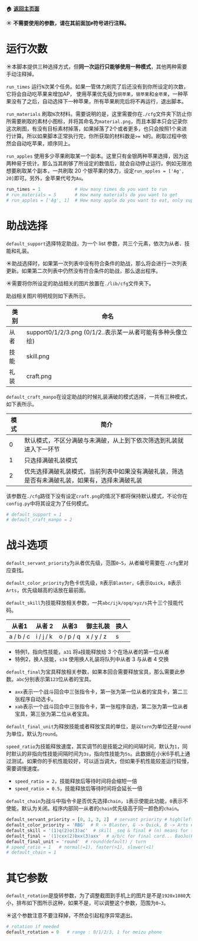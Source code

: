 :house: **[返回主页面](https://github.com/airbirdx/fgo-auto-run)**

:sunny: **不需要使用的参数，请在其前面加`#`符号进行注释。**

# 运行次数

:sunny:本脚本提供三种选择方式，但**同一次运行只能够使用一种模式**，其他两种需要手动注释掉。

`run_times` 运行`N`次某个任务。如果一管体力刷完了后还没有到你所设定的次数，它将会自动吃苹果来增加AP， 使用苹果优先级为`铜苹果`，`银苹果`和`金苹果`，一种苹果没有了之后，自动选择下一种苹果，所有苹果刷完后将不再运行，退出脚本。

`run_materials` 刷取`N`次材料。需要说明的是，这里需要你在`./cfg`文件夹下防止你所需要刷取的素材小图标，并将其命名为`material.png`，而且本脚本只会记录你这次刷图，有没有目标素材掉落，如果掉落了2个或者更多，也只会按照1个来进行计算。所以如果脚本正常执行完，你所获取的材料数是`>= N`的。刷取过程中依然会自动吃苹果，顺序同上。

`run_apples` 使用多少苹果刷取某一个副本。这里只有金银两种苹果选择，因为这两种易于统计。那么当其刷够了所设定的数值后，就会自动停止运行。例如无限池想要刷取某个副本，一共刷取 20 个银苹果的体力，设定`run_apples = ['Ag', 20]`即可。另外，金苹果代号为`Au`。

```python
run_times = 1             # How many times do you want to run
# run_materials = 5       # How many materials do you want to get
# run_apples = ['Ag', 1]  # How many apple do you want to eat, only support 'Au' and 'Ag' apple
```


# 助战选择

`default_support`选择特定助战，为一个 list 参数，共三个元素，依次为从者、技能和礼装。

:sunny:助战选择时，如果第一次列表中没有符合条件的助战，那么将会进行一次列表更新。如果第二次列表中仍然没有符合条件的助战，那么退出程序。

:sunny:需要将你所设定的助战相关的图片放置在`./lib/cfg`文件夹下。​

助战相关图片明明规则如下表所示。

| 类别 | 命名                                                       |
| ---- | ---------------------------------------------------------- |
| 从者 | support0/1/2/3.png (0/1/2..表示某一从者可能有多种头像立绘) |
| 技能 | skill.png                                                  |
| 礼装 | craft.png                                                  |

`default_craft_manpo`在设定助战的时候礼装满破的模式选择，一共有三种模式，如下表所示。

| 模式 | 简介                                                         |
| ---- | ------------------------------------------------------------ |
| 0    | 默认模式，不区分满破与未满破，从上到下依次筛选到礼装就进入下一环节 |
| 1    | 只选择满破礼装模式                                           |
| 2    | 优先选择满破礼装模式，当前列表中如果没有满破礼装，筛选是否有未满破礼装，如果有，选择未满破礼装 |

该参数在`./cfg`路径下没有设定`craft.png`的情况下都将保持默认模式，不论你在`config.py`中将其设定为了任何模式。


```python
# default_support = 1
# default_craft_manpo = 2 
```

# 战斗选项

`default_servant_priority`为从者优先级，范围`0~5`，从者编号需要在`./cfg`里对应查找。

`default_color_priority`为色卡优先级，`R`表示`Blaster`，`G`表示`Quick`，`B`表示`Arts`，优先级越高的话放在最前面。

`default_skill`为技能释放相关参数，一共`abc/ijk/opq/xyz/s`共十三个技能代码。

| 从者1     | 从者 2    | 从者3     | 御主礼装  | 换人 |
| --------- | --------- | --------- | --------- | ---- |
| a / b / c | i / j / k | o / p / q | x / y / z | s    |

* 特例1，指向性技能，`a31` 将`a`技能释放给 3 个在场从者的第一位从者
* 特例2，换人技能，`s34` 使用换人礼装将队列中从者 3 与从者 4 交换

`default_final`为宝具释放相关参数，如果本回合需要释放宝具，那么需要此参数。`abc`分别表示第`123`位从者的宝具。

* `axx`表示一个战斗回合中三张指令卡，第一张为第一位从者的宝具卡，第二三张程序自动选卡。
* `xab`表示一个战斗回合中三张指令卡，第一张程序自选，第二张为第一位从者宝具，第三张为第二位从者宝具。

`default_final_unit`为释放技能或者释放宝具的单位，是以`turn`为单位还是`round`为单位，默认为`round`。

`speed_ratio`为技能释放速度，其实调节的是技能之间的间隔时间，默认为`1`，同时默认的非指向性技能间隔时间为`3s`，指向性技能为`5s`。此数据在小米6手机上通过测试。如果你的手机性能较好，可以适当调大，但如果手机性能较差运行较慢，需要调慢速度。

* `speed_ratio = 2`，技能释放后等待时间将会缩短一倍
* `speed_ratio = 0.5`，技能释放后等待时间将会延长一倍

`default_chain`为战斗中指令卡是否优先选择`chain`，`1`表示使能此功能，`0`表示不使能，默认为关闭。程序内部同一从者的`chain`优先级高于同一颜色的`chain`。

```python
default_servant_priority = [0, 1, 3, 2]  # servant priority # high(left) -> low(right)
default_color_priority = 'RBG'  # R -> Blaster, G -> Quick, B -> Arts # high(left) -> low(right)
default_skill = '(1)q(2)o(3)ac'  # skill _seq & final # (n) means for turn n # abc / ijk / opq / xyz / s
default_final = '(1)cxx(2)bxx(3)axx'  # a/b/c for final card... BaoJu(Pinyin)
default_final_unit = 'round'  # round(default) / turn
# speed_ratio = 1   # normal(=1), faster(>1), slower(<1)
# default_chain = 1
```

# 其它参数

`default_rotation`是旋转参数，为了调整截图到手机上的图片是不是`1920x1080`大小，排布如下图所示这种，如果不是，可以调整这个参数，范围为`0~3`。

:sunny:这个参数注意不要注释掉，不然会引起程序异常退出。

```python
# rotation if needed
default_rotation = 0   # range : 0/1/2/3, 1 for meizu phone
```

